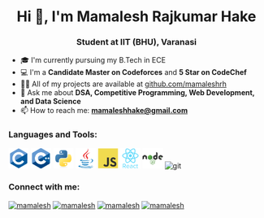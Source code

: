 <h1 align="center">Hi 👋, I'm Mamalesh Rajkumar Hake</h1>
<h3 align="center">Student at IIT (BHU), Varanasi</h3>

- 🎓 I'm currently pursuing my B.Tech in ECE
- 💻 I'm a **Candidate Master on Codeforces** and **5 Star on CodeChef**
- 👨‍💻 All of my projects are available at [github.com/mamaleshrh](https://github.com/mamaleshrh)
- 💬 Ask me about **DSA, Competitive Programming, Web Development, and Data Science**
- 📫 How to reach me: **mamaleshhake@gmail.com**

### Languages and Tools:
<p align="left">
<img src="https://raw.githubusercontent.com/devicons/devicon/master/icons/c/c-original.svg" alt="c" width="40" height="40"/>
<img src="https://raw.githubusercontent.com/devicons/devicon/master/icons/cplusplus/cplusplus-original.svg" alt="cplusplus" width="40" height="40"/>
<img src="https://raw.githubusercontent.com/devicons/devicon/master/icons/python/python-original.svg" alt="python" width="40" height="40"/>
<img src="https://raw.githubusercontent.com/devicons/devicon/master/icons/java/java-original.svg" alt="java" width="40" height="40"/>
<img src="https://raw.githubusercontent.com/devicons/devicon/master/icons/javascript/javascript-original.svg" alt="javascript" width="40" height="40"/>
<img src="https://raw.githubusercontent.com/devicons/devicon/master/icons/react/react-original-wordmark.svg" alt="react" width="40" height="40"/>
<img src="https://raw.githubusercontent.com/devicons/devicon/master/icons/nodejs/nodejs-original-wordmark.svg" alt="nodejs" width="40" height="40"/>
<img src="https://www.vectorlogo.zone/logos/git-scm/git-scm-icon.svg" alt="git" width="40" height="40"/>
</p>

### Connect with me:
<p align="left">
<a href="https://linkedin.com/in/mamalesh" target="blank"><img align="center" src="https://img.icons8.com/?size=100&id=xuvGCOXi8Wyg&format=png&color=000000" alt="mamalesh" height="40" width="40" /></a>
<a href="https://codeforces.com/profile/mamalesh" target="blank"><img align="center" src="https://img.icons8.com/?size=100&id=YSy0lU4Y0X4z&format=png&color=000000" alt="mamalesh" height="40" width="40" /></a>
<a href="https://www.codechef.com/users/mamaleshrh" target="blank"><img align="center" src="https://img.icons8.com/?size=100&id=4z2zrIWYmGqx&format=png&color=000000" alt="mamalesh" height="40" width="40" /></a>
<a href="https://www.instagram.com/mamaleshhake" target="blank"><img align="center" src="https://img.icons8.com/?size=100&id=BrU2BBoRXiWq&format=png&color=000000" alt="mamalesh" height="40" width="40" /></a>
</p>
